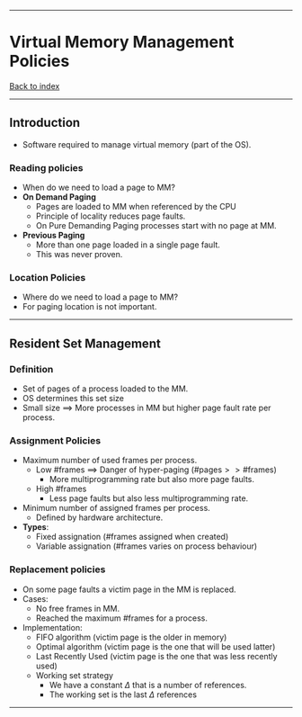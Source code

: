 
---
# Virtual Memory Management Policies

[Back to index](../index.md)

---
## Introduction
- Software required to manage virtual memory (part of the OS).
### Reading policies
- When do we need to load a page to MM?
- **On Demand Paging**
	- Pages are loaded to MM when referenced by the CPU
	- Principle of locality reduces page faults.
	- On Pure Demanding Paging processes start with no page at MM.
- **Previous Paging**
	- More than one page loaded in a single page fault.
	- This was never proven.
### Location Policies
- Where do we need to load a page to MM?
- For paging location is not important.

---
## Resident Set Management
### Definition
- Set of pages of a process loaded to the MM.
- OS determines this set size
- Small size $\implies$ More processes in MM but higher page fault rate per process.
### Assignment Policies
- Maximum number of used frames per process.
	- Low $\text{\#frames}$ $\implies$ Danger of hyper-paging ($\text{\#pages} >> \text{\#frames}$) 
		- More multiprogramming rate but also more page faults.
	- High $\text{\#frames}$
		- Less page faults but also less multiprogramming rate.
- Minimum number of assigned frames per process.
	- Defined by hardware architecture.
- **Types**:
	- Fixed assignation ($\text{\#frames}$ assigned when created)
	- Variable assignation ($\text{\#frames}$ varies on process behaviour)
### Replacement policies
- On some page faults a victim page in the MM is replaced.
- Cases:
	- No free frames in MM.
	- Reached the maximum $\text{\#frames}$ for a process.
- Implementation:
	- FIFO algorithm (victim page is the older in memory)
	- Optimal algorithm (victim page is the one that will be used latter)
	- Last Recently Used (victim page is the one that was less recently used)
	- Working set strategy
		- We have a constant $\Delta$ that is a number of references.
		- The working set is the last $\Delta$ references

---